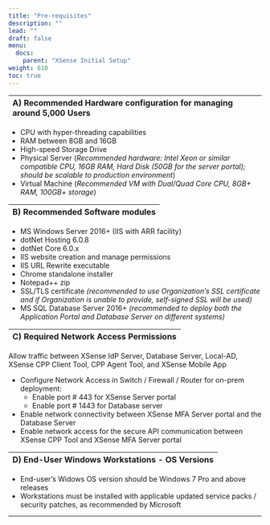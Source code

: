 ```yaml
---
title: "Pre-requisites"
description: ""
lead: ""
draft: false
menu:
  docs:
    parent: "XSense Initial Setup"
weight: 610
toc: true
---
```



| **A) Recommended Hardware configuration for managing around 5,000 Users** |
| :---- |
- CPU with hyper-threading capabilities
- RAM between 8GB and 16GB
- High-speed Storage Drive
- Physical Server (*Recommended hardware: Intel Xeon or similar compatible CPU, 16GB RAM, Hard Disk (50GB for the server portal); should be scalable to production environment*)
- Virtual Machine (*Recommended VM with Dual/Quad Core CPU, 8GB+ RAM, 100GB+ storage*)

| **B) Recommended Software modules** |
| :---- |
- MS Windows Server 2016+ (IIS with ARR facility)
- dotNet Hosting 6.0.8
- dotNet Core 6.0.x
- IIS website creation and manage permissions
- IIS URL Rewrite executable
- Chrome standalone installer
- Notepad++ zip
- SSL/TLS certificate *(recommended to use Organization’s SSL certificate and if Organization is unable to provide, self-signed SSL will be used)*
- MS SQL Database Server 2016+ *(recommended to deploy both the Application Portal and Database Server on different systems)* 

| **C) Required Network Access Permissions** |
| :---- |

Allow traffic between XSense IdP Server, Database Server, Local-AD, XSense CPP Client Tool, CPP Agent Tool, and XSense Mobile App 
- Configure Network Access in Switch / Firewall / Router for on-prem deployment:
  - Enable port # 443 for XSense Server portal
  - Enable port # 1443 for Database server
- Enable network connectivity between XSense MFA Server portal and the Database Server
- Enable network access for the secure API communication between XSense CPP Tool and XSense MFA Server portal

| **D) End-User Windows Workstations - OS Versions** |
| :---- |
- End-user’s Widows OS version should be Windows 7 Pro and above releases 
- Workstations must be installed with applicable updated service packs / security patches, as recommended by Microsoft

---
